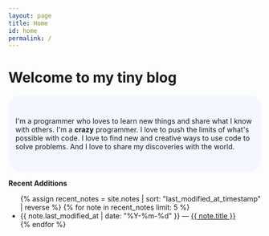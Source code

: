 ```yaml
---
layout: page
title: Home
id: home
permalink: /
---
```


# Welcome to my tiny blog

<p style="padding: 3em 1em; background: #f5f7ff; border-radius: 24px;">
I'm a programmer who loves to learn new things and share what I know with others. I'm a  <span style="font-weight: bold">crazy</span> programmer. I love to push the limits of what's possible with code. I love to find new and creative ways to use code to solve problems. And I love to share my discoveries with the world.
</p>

<strong>Recent Additions</strong>

<ul>
  {% assign recent_notes = site.notes | sort: "last_modified_at_timestamp" | reverse %}
  {% for note in recent_notes limit: 5 %}
    <li>
      {{ note.last_modified_at | date: "%Y-%m-%d" }} — <a class="internal-link" href="{{ note.url }}">{{ note.title }}</a>
    </li>
  {% endfor %}
</ul>

<style>
  .wrapper {
    max-width: 46em;
  }
</style>
